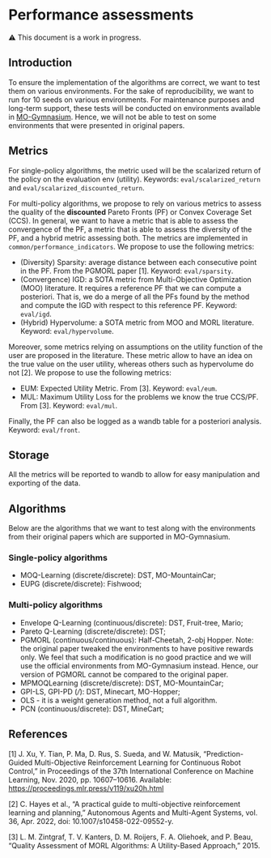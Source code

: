 # Performance assessments

:warning: This document is a work in progress.

## Introduction
To ensure the implementation of the algorithms are correct, we want to test them on various environments. For the sake of reproducibility, we want to run for 10 seeds on various environments. For maintenance purposes and long-term support, these tests will be conducted on environments available in [MO-Gymnasium](www.github.com/farama-foundation/mo-gymnasium). Hence, we will not be able to test on some environments that were presented in original papers.


## Metrics
For single-policy algorithms, the metric used will be the scalarized return of the policy on the evaluation env (utility). Keywords: `eval/scalarized_return` and `eval/scalarized_discounted_return`.

For multi-policy algorithms, we propose to rely on various metrics to assess the quality of the **discounted** Pareto Fronts (PF) or Convex Coverage Set (CCS). In general, we want to have a metric that is able to assess the convergence of the PF, a metric that is able to assess the diversity of the PF, and a hybrid metric assessing both. The metrics are implemented in `common/performance_indicators`. We propose to use the following metrics:
* (Diversity) Sparsity: average distance between each consecutive point in the PF. From the PGMORL paper [1]. Keyword: `eval/sparsity`.
* (Convergence) IGD: a SOTA metric from Multi-Objective Optimization (MOO) literature. It requires a reference PF that we can compute a posteriori. That is, we do a merge of all the PFs found by the method and compute the IGD with respect to this reference PF. Keyword: `eval/igd`.
* (Hybrid) Hypervolume: a SOTA metric from MOO and MORL literature. Keyword: `eval/hypervolume`.

Moreover, some metrics relying on assumptions on the utility function of the user are proposed in the literature. These metric allow to have an idea on the true value on the user utility, whereas others such as hypervolume do not [2]. We propose to use the following metrics:
* EUM: Expected Utility Metric. From [3]. Keyword: `eval/eum`.
* MUL: Maximum Utility Loss for the problems we know the true CCS/PF. From [3]. Keyword: `eval/mul`.

Finally, the PF can also be logged as a wandb table for a posteriori analysis. Keyword: `eval/front`.

## Storage

All the metrics will be reported to wandb to allow for easy manipulation and exporting of the data.

## Algorithms

Below are the algorithms that we want to test along with the environments from their original papers which are supported in MO-Gymnasium.

### Single-policy algorithms
* MOQ-Learning (discrete/discrete): DST, MO-MountainCar;
* EUPG (discrete/discrete): Fishwood;

### Multi-policy algorithms
* Envelope Q-Learning (continuous/discrete): DST, Fruit-tree, Mario;
* Pareto Q-Learning (discrete/discrete): DST;
* PGMORL (continuous/continuous): Half-Cheetah, 2-obj Hopper. Note: the original paper tweaked the environments to have positive rewards only. We feel that such a modification is no good practice and we will use the official environments from MO-Gymnasium instead. Hence, our version of PGMORL cannot be compared to the original paper.
* MPMOQLearning (discrete/discrete): DST, MO-MountainCar;
* GPI-LS, GPI-PD (*/*): DST, Minecart, MO-Hopper;
* OLS - it is a weight generation method, not a full algorithm.
* PCN (continuous/discrete): DST, MineCart;

## References
[1]  J. Xu, Y. Tian, P. Ma, D. Rus, S. Sueda, and W. Matusik, “Prediction-Guided Multi-Objective Reinforcement Learning for Continuous Robot Control,” in Proceedings of the 37th International Conference on Machine Learning, Nov. 2020, pp. 10607–10616. Available: https://proceedings.mlr.press/v119/xu20h.html

[2] C. Hayes et al., “A practical guide to multi-objective reinforcement learning and planning,” Autonomous Agents and Multi-Agent Systems, vol. 36, Apr. 2022, doi: 10.1007/s10458-022-09552-y.

[3] L. M. Zintgraf, T. V. Kanters, D. M. Roijers, F. A. Oliehoek, and P. Beau, “Quality Assessment of MORL Algorithms: A Utility-Based Approach,” 2015.
